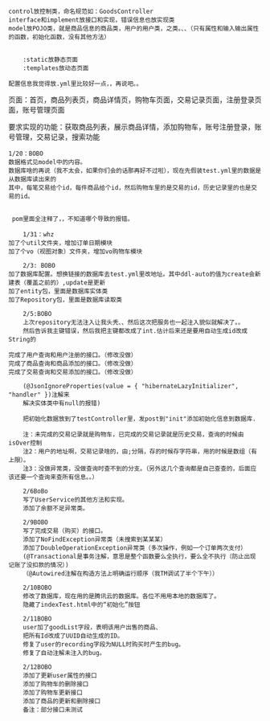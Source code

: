     control放控制类，命名规范如：GoodsController
    interface和implement放接口和实现，错误信息也放实现类
    model放POJO类，就是商品信息的商品类，用户的用户类，之类。、、（只有属性和输入输出属性的函数，初始化函数，没有其他方法）

~~~

    :static放静态页面
    :templates放动态页面

~~~

    配置信息我觉得放.yml里比较好一点，，再说吧。。


页面：首页，商品列表页，商品详情页，购物车页面，交易记录页面，注册登录页面，账号管理页面

要求实现的功能：获取商品列表，展示商品详情，添加购物车，账号注册登录，账号管理，交易记录，搜索功能

    1/20：BOBO
    数据格式见model中的内容。
    数据库啥的再说（我不太会，如果你们会的话那再好不过啦），现在先假装test.yml里的数据是从数据库读出来的
    其中，每笔交易给个id，每件商品给个id，然后购物车里的是交易的id，历史记录里的也是交易的id。
   
     
     pom里面全注释了，，不知道哪个导致的报错。
~~~
    1/31：whz
加了个util文件夹，增加订单日期模块
加了个vo（视图对象）文件夹，增加vo购物车模块
~~~
~~~
    2/3: BOBO
加了数据库配置。想换链接的数据库去test.yml里改地址。其中ddl-auto的值为create会新建表（覆盖之前的）,update是更新
加了entity包，里面是数据库实体类
加了Repository包，里面是数据库读取类
~~~
~~~
    2/5:BOBO
    上次repository无法注入让我头秃、、然后这次把服务也一起注入貌似就解决了。。
    然后告诉我主键错误，然后我把主键都改成了int.估计后来还是要用自动生成id改成String的

完成了用户查询和用户注册的接口。（修改没做）    
完成了商品查询和商品添加的接口。（修改没做）
完成了交易查询和交易添加的接口。（修改没做）

    (@JsonIgnoreProperties(value = { "hibernateLazyInitializer", "handler" })注解来
    解决实体类中有null的报错)

    把初始化数据放到了testController里，发post到"init"添加初始化信息到数据库.

    注：未完成的交易记录就是购物车，已完成的交易记录就是历史交易，查询的时候由isOver控制
    注2：用户的地址啊，交易记录啥的，由;分隔，存的时候存字符串，用的时候是数组（有上限）。
    注3：没做异常类，没做查询时查不到的分支。（另外这几个查询都是自己查查的，后面应该还要一个查询来查所有信息。。）
~~~

~~~
    2/6BoBo
    写了UserService的其他方法和实现。
    添加了余额不足异常类。
~~~
~~~
    2/9BOBO
    写了完成交易（购买）的接口。
    添加了NoFindException异常类（未搜索到某某某）
    添加了DoubleOperationException异常类（多次操作，例如一个订单两次支付）
    (@Transactional是事务注解，意思是整个函数要么全执行，要么全不执行（防止出现记账了没扣款的情况）)
    （@Autowired注解在构造方法上明确运行顺序（我TM调试了半个下午））
~~~
~~~
    2/10BOBO
    修改了数据库，现在用的是腾讯云的数据库。各位不用用本地的数据库了。
    隐藏了indexTest.html中的“初始化”按钮
~~~
~~~
    2/11BOBO
    user加了goodList字段，表明该用户出售的商品、
    把所有Id改成了UUID自动生成的ID。
    修复了user的recording字段为NULL时购买时产生的bug。
    修复了自动注解未注入的bug。
~~~
~~~
    2/12BOBO
    添加了更新user属性的接口
    添加了购物车的删除接口
    添加了购物车更新接口
    添加了商品的更新和删除接口
    备注：部分接口未测试
~~~